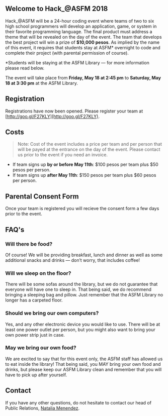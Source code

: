 ## Welcome to Hack_@ASFM 2018
Hack_@ASFM will be a 24-hour coding event where teams of two to six high school programmers will develop an application, game, or system in their favorite programming language. The final product must address a theme that will be revealed on the day of the event. The team that develops the best project will win a prize of **$10,000 pesos**.  As implied by the name of this event, it requires that students stay at ASFM\* overnight to code and complete their project (with parental permission of course).

\*Students will be staying at the ASFM Library — for more information please read below. 

The event will take place from **Friday, May 18 at 2:45 pm** to **Saturday, May 18 at 3:30 pm** at the ASFM Library.

## Registration
Registrations have now been opened. Please register your team at [http://goo.gl/F27KLY](http://goo.gl/F27KLY).

## Costs
> Note:  Cost of the event includes a price per team and per person that will be payed at the entrance on the day of the event. Please contact us prior to the event if you need an invoice.  

* If team signs up **by or before May 11th**: $100 pesos per team plus $50 pesos per person.
* If team signs up **after May 11th**: $150 pesos per team plus $60 pesos per person.

## Parental Consent Form
Once your team is registered you will recieve the consent form a few days prior to the event.

## FAQ's
### Will there be food?
Of course! We will be providing breakfast, lunch and dinner as well as some additional snacks and drinks — don’t worry, that includes coffee!

### Will we sleep on the floor?
There will be some sofas around the library, but we do not guarantee that everyone will have one to sleep in. That being said, we do recommend bringing a sleeping bag and pillow. Just remember that the ASFM Library no longer has a carpeted floor.

### Should we bring our own computers?
Yes, and any other electronic device you would like to use. There will be at least one power outlet per person, but you might also want to bring your own power strip just in case.

### May we bring our own food?
We are excited to say that for this event only, the ASFM staff has allowed us to eat inside the library! That being said, you MAY bring your own food and drinks, but please keep our ASFM Library clean and remember that you will have to pick up after yourself.

## Contact
If you have any other questions, do not hesitate to contact our head of Public Relations, [Natalia Menendez](mailto:18menendez5970@asfm.mx?subject=Hack_@ASFM).
